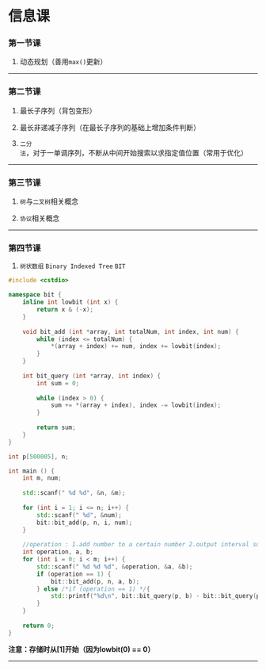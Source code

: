 # 信息课

### 第一节课

1. 动态规划（善用`max()`更新）

------

### 第二节课

1. 最长子序列（背包变形）

2. 最长非递减子序列（在最长子序列的基础上增加条件判断）

3. `二分法`，对于一单调序列，不断从中间开始搜索以求指定值位置（常用于优化）

------

### 第三节课

1. `树`与`二叉树`相关概念

2. `协议`相关概念

------

### 第四节课

1. `树状数组` `Binary Indexed Tree` `BIT`

```c++
#include <cstdio>

namespace bit {
	inline int lowbit (int x) {
		return x & (-x);
	}
	
	void bit_add (int *array, int totalNum, int index, int num) {
		while (index <= totalNum) {
			*(array + index) += num, index += lowbit(index);
		}
	}
	
	int bit_query (int *array, int index) {
		int sum = 0;
		
		while (index > 0) {
			sum += *(array + index), index -= lowbit(index);
		}
		
		return sum;
	}
}

int p[500005], n;

int main () {
	int m, num;
	
	std::scanf(" %d %d", &n, &m);
	
	for (int i = 1; i <= n; i++) {
		std::scanf(" %d", &num);
		bit::bit_add(p, n, i, num);
	}
	
	//operation : 1.add number to a certain number 2.output interval sum
	int operation, a, b;
	for (int i = 0; i < m; i++) {
		std::scanf(" %d %d %d", &operation, &a, &b);
		if (operation == 1) {
			bit::bit_add(p, n, a, b);
		} else /*if (operation == 1) */{
			std::printf("%d\n", bit::bit_query(p, b) - bit::bit_query(p, a - 1));
		}
	}
	
	return 0;
}
```
**注意：存储时从\[1\]开始（因为lowbit(0) == 0）**

------
